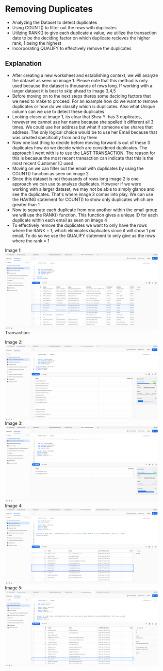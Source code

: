 # Removing Duplicates
* Analyzing the Dataset to detect duplicates
* Using COUNT() to filter out the rows with duplicates
* Utilzing RANK() to give each duplicate a value, we utilize the transaction date to be the deciding factor on which duplicate recieves the higher rank, 1 being the highest
* Incorporating QUALIFY to effectively remove the duplicates

## Explanation
* After creating a new worksheet and establishing context, we will analyze the dataset as seen on image 1. Please note that this method is only used because the dataset is thousands of rows long. If working with a larger dataset it is best to skip ahead to image 3,4,5
* Before moving on to the next steps theres some deciding factors that we need to make to proceed. For an example how do we want to remove duplicates or how do we classify which is duplicates. Also what Unique column can we use to detect these duplicates
* Looking closer at image 1, its clear that Shea Y. has 3 duplicates, however we cannot use her name because she spelled it different all 3 times. We could use her address but what if someone else shares that address. The only logical choice would be to use her Email because that was created specifically from and by them
* Now one last thing to decide before moving forward is out of these 3 duplicates how do we decide which are considered duplicates. The approach I went with is to use the LAST TRANSACTION. The reason for this is becasue the most recent transaction can indicate that this is the most recent Customer ID used
* Moving on we can filter out the email with duplicates by using the COUNT() function as seen on image 2
* Since this dataset is not thousands of rows long image 2 is one approach we can use to analyze duplicates. However if we were working with a larger dataset, we may not be able to simply glance and see the duplicates. That's where image 3 comes into play. We can use the HAVING statement for COUNT() to show only duplicates which are greater than 1
* Now to separate each duplicate from one another within the email group we will use the RANK() function. This function gives a unique ID for each duplicate within each email as seen on image 4
* To effectively remove the duplicates we want to only have the rows where the RANK = 1, which eliminates duplicates since it will show 1 per email. To do so we use the QUALIFY statement to only give us the rows where the rank = 1

Image 1:
![](https://github.com/Nwiradiradja/DataCleaning-Snowflake/blob/main/Remove_Duplicates/Dup1.png?raw=true)
Transaction:

Image 2:
![](https://github.com/Nwiradiradja/DataCleaning-Snowflake/blob/main/Remove_Duplicates/Dup2.png?raw=true)
Image 3:
![](https://github.com/Nwiradiradja/DataCleaning-Snowflake/blob/main/Remove_Duplicates/Dup3.png?raw=true)
Image 4:
![](https://github.com/Nwiradiradja/DataCleaning-Snowflake/blob/main/Remove_Duplicates/Dup4.png?raw=true)
Image 5:
![](https://github.com/Nwiradiradja/DataCleaning-Snowflake/blob/main/Remove_Duplicates/Dup5.png?raw=true)
